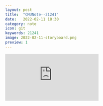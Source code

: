 ```yaml
---
layout: post
title:  "CMUNote--21241"
date:   2022-02-11 18:30
category: note
icon: git
keywords: 21241
image: 2022-02-11-storyboard.png
preview: 1
---
```

<embed src="https://yifansu1301.github.io/assests/pdf/21241.pdf" type="application/pdf"/>
